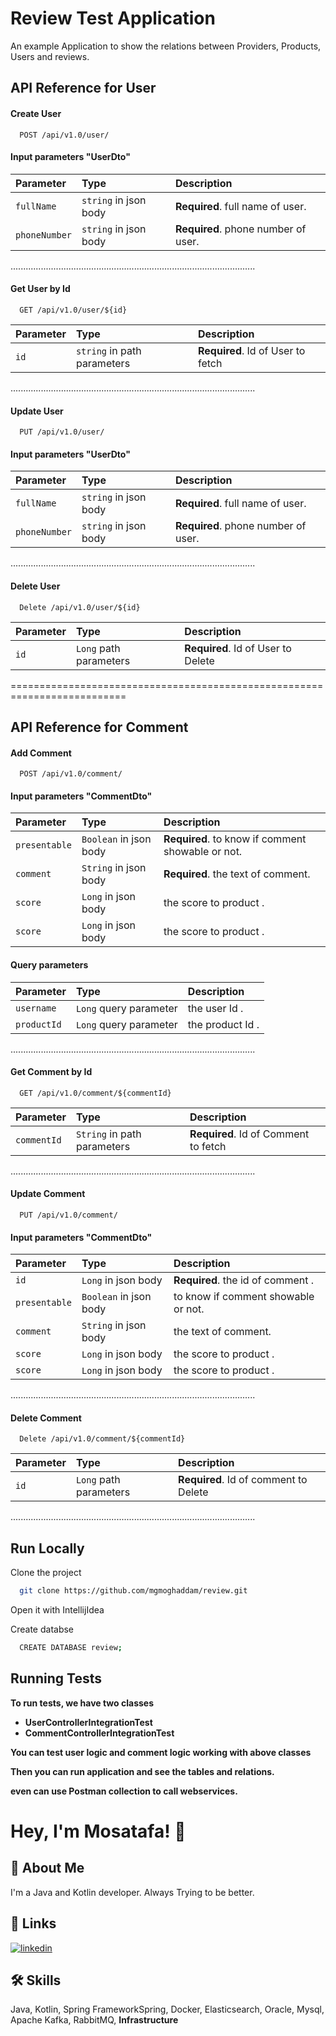 
# Review Test Application

An example Application to show the relations between Providers, Products, Users and reviews.

## API Reference for User

#### Create User

```http
  POST /api/v1.0/user/
```

#### Input parameters "UserDto"
| Parameter | Type     | Description                |
| :-------- | :------- | :------------------------- |
| `fullName` | `string` in json body | **Required**. full name of user. |
| `phoneNumber` | `string` in json body | **Required**. phone number of user. |

.................................................................................................
#### Get User by Id

```http
  GET /api/v1.0/user/${id}
```

| Parameter | Type     | Description                       |
| :-------- | :------- | :-------------------------------- |
| `id`      | `string` in path parameters | **Required**. Id of User to fetch |


.................................................................................................

#### Update User

```http
  PUT /api/v1.0/user/
```

#### Input parameters "UserDto"
| Parameter | Type     | Description                |
| :-------- | :------- | :------------------------- |
| `fullName` | `string` in json body | **Required**. full name of user. |
| `phoneNumber` | `string` in json body | **Required**. phone number of user. |

.................................................................................................

#### Delete User

```http
  Delete /api/v1.0/user/${id}
```

| Parameter | Type     | Description                       |
| :-------- | :------- | :-------------------------------- |
| `id`      | `Long` path parameters | **Required**. Id of User to Delete |


==========================================================================


## API Reference for Comment

#### Add Comment

```http
  POST /api/v1.0/comment/
```

#### Input parameters "CommentDto"
| Parameter | Type     | Description                |
| :-------- | :------- | :------------------------- |
| `presentable` | `Boolean` in json body | **Required**. to know if comment showable or not. |
| `comment` | `String` in json body | **Required**. the text of comment. |
| `score` | `Long` in json body | the score to product . |
| `score` | `Long` in json body | the score to product . |

#### Query parameters
| Parameter | Type     | Description                |
| :-------- | :------- | :------------------------- |
| `username` | `Long` query parameter | the user Id . |
| `productId` | `Long` query parameter | the product Id . |

.................................................................................................
#### Get Comment by Id

```http
  GET /api/v1.0/comment/${commentId}
```

| Parameter | Type     | Description                       |
| :-------- | :------- | :-------------------------------- |
| `commentId` | `String` in path parameters | **Required**. Id of Comment to fetch |


.................................................................................................

#### Update Comment

```http
  PUT /api/v1.0/comment/
```

#### Input parameters "CommentDto"
| Parameter | Type     | Description                |
| :-------- | :------- | :------------------------- |
| `id` | `Long` in json body |**Required**. the id of comment . |
| `presentable` | `Boolean` in json body | to know if comment showable or not. |
| `comment` | `String` in json body |  the text of comment. |
| `score` | `Long` in json body | the score to product . |
| `score` | `Long` in json body | the score to product . |

.................................................................................................

#### Delete Comment

```http
  Delete /api/v1.0/comment/${commentId}
```

| Parameter | Type     | Description                       |
| :-------- | :------- | :-------------------------------- |
| `id`      | `Long` path parameters | **Required**. Id of comment to Delete |


.................................................................................................

## Run Locally

Clone the project

```bash
  git clone https://github.com/mgmoghaddam/review.git
```

Open it with IntellijIdea

Create databse

```bash
  CREATE DATABASE review;
```


## Running Tests

**To run tests, we have two classes**

- **UserControllerIntegrationTest**
- **CommentControllerIntegrationTest**

**You can test user logic and comment logic working with above classes**


**Then you can run application and see the tables and relations.**

**even can use Postman collection to call webservices.**
# Hey, I'm Mosatafa! 👋


## 🚀 About Me
I'm a Java and Kotlin developer.
Always Trying to be better.

## 🔗 Links
[![linkedin](https://img.shields.io/badge/linkedin-0A66C2?style=for-the-badge&logo=linkedin&logoColor=white)](https://www.linkedin.com/in/mganjianm/)


## 🛠 Skills
Java, Kotlin, Spring FrameworkSpring, Docker, Elasticsearch, Oracle, Mysql, Apache Kafka, RabbitMQ, **Infrastructure**


